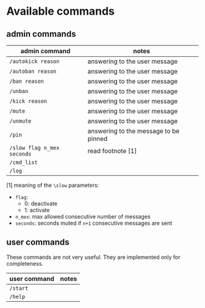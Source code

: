 # Available commands

## admin commands

| admin command                    | notes                                    |
|----------------------------------|------------------------------------------|
| `/autokick reason`               | answering to the user message            |
| `/autoban reason`                | answering to the user message            |
| `/ban reason`                    | answering to the user message            |
| `/unban`                         | answering to the user message            |
| `/kick reason`                   | answering to the user message            |
| `/mute`                          | answering to the user message            |
| `/unmute`                        | answering to the user message            |
| `/pin`                           | answering to the message to be pinned    |
| `/slow flag n_mex seconds`       | read footnote [1]                        |
| `/cmd_list`                      |                                          |
| `/log`                           |                                          |


[1] meaning of the `\slow` parameters:
* `flag`:
    * 0: deactivate
    * 1: activate
* `n_mex`: max allowed consecutive number of messages
* `seconds`: seconds muted if `n+1` consecutive messages are sent


## user commands

These commands are not very useful. They are implemented only for completeness.

| user command                     | notes         |
|----------------------------------|---------------|
| `/start`                         |               |
| `/help`                          |               |
    
